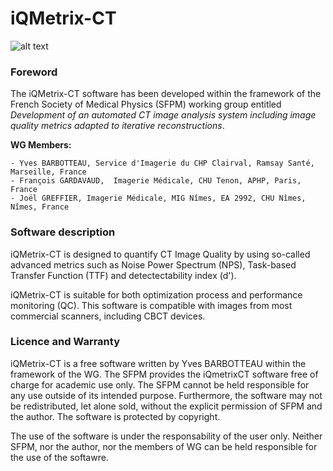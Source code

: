 # iQMetrix-CT

![alt text](https://github.com/SFPM/iQMetrix-CT/blob/master/image.jpg?raw=true)

### Foreword
The iQMetrix-CT software has been developed within the framework of the French Society of Medical Physics (SFPM) working group entitled *Development of an automated CT image analysis system including image quality metrics adapted to iterative reconstructions*.

**WG Members:**

	- Yves BARBOTTEAU, Service d'Imagerie du CHP Clairval, Ramsay Santé, Marseille, France
 	- François GARDAVAUD,  Imagerie Médicale, CHU Tenon, APHP, Paris, France
 	- Joël GREFFIER, Imagerie Médicale, MIG Nîmes, EA 2992, CHU Nîmes, Nîmes, France

### Software description
iQMetrix-CT is designed to quantify CT Image Quality by using so-called advanced metrics such as Noise Power Spectrum (NPS), Task-based Transfer Function (TTF) and detectectability index (d').

iQMetrix-CT is suitable for both optimization process and performance monitoring (QC). This software is compatible with images from most commercial scanners, including CBCT devices.
	
### Licence and Warranty
iQMetrix-CT is a free software written by Yves BARBOTTEAU within the framework of the WG. The SFPM provides the iQmetrixCT software free of charge for academic use only. The SFPM cannot be held responsible for any use outside of its intended purpose. Furthermore, the software may not be redistributed, let alone sold, without the explicit permission of SFPM and the author. The software is protected by copyright.

The use of the software is under the responsability of the user only. Neither SFPM, nor the author, nor the members of WG can be held responsible for the use of the softawre.
